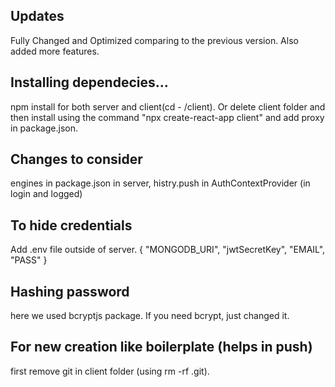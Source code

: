 ## Updates
Fully Changed and Optimized comparing to the previous version. Also added more features.

## Installing dependecies...
npm install for both server and client(cd - /client).
Or delete client folder and then install using the command "npx create-react-app client" and add proxy in package.json.

## Changes to consider
engines in package.json in server,
histry.push in AuthContextProvider (in login and logged)

## To hide credentials
Add .env file outside of server.
{
 "MONGODB_URI",
 "jwtSecretKey",
 "EMAIL",
 "PASS"
}

## Hashing password
here we used bcryptjs package. If you need bcrypt, just changed it.  

## For new creation like boilerplate (helps in push)
first remove git in client folder (using rm -rf .git).